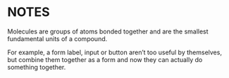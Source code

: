 # NOTES

 Molecules are groups of atoms bonded together and are the smallest fundamental units of a compound.
 
 For example, a form label, input or button aren’t too useful by themselves, but combine them together as a form and now they can actually do something together.
